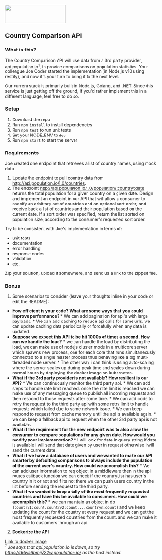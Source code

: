 
<img src="atom.png"  width="200" height="60">

## Country Comparison API

### What is this?

The Country Comparison API will use data from a 3rd party provider, [api.population.io](http://api.population.io)<sup>[1](#footnote1)</sup>, to provide comparisons on population statistics.  Your colleague Joe Coder started the implementation (in Node.js v10 using restify), and now it's your turn to bring it to the next level.  

Our current stack is primarily built in Node.js, Golang, and .NET.  Since this service is just getting off the ground, if you'd rather implement this in a different language, feel free to do so.

### Setup

1. Download the repo
2. Run `npm install` to install dependencies
3. Run `npm test` to run unit tests
4. Set your NODE_ENV to `dev`
5. Run `npm start` to start the server

### Requirements

Joe created one endpoint that retrieves a list of country names, using mock data.

1. Update the endpoint to pull country data from http://api.population.io/1.0/countries.
2. The endpoint http://api.population.io/1.0/population/:country/:date returns the total population for a given country on a given date.  Design and implement an endpoint in our API that will allow a consumer to specify an arbitrary set of countries and an optional sort order, and receive back a list of countries and their population based on the current date.  If a sort order was specified, return the list sorted on population size, according to the consumer's requested sort order.

Try to be consistent with Joe's implementation in terms of:
* unit tests
* documentation
* error handling
* response codes
* validation
* etc.

Zip your solution, upload it somewhere, and send us a link to the zipped file.

### Bonus
1. Some scenarios to consider (leave your thoughts inline in your code or edit the README):
  * **How efficient is your code?  What are some ways that you could improve performance?**
				  * We can add pagination for api's with large payloads.
				  * We can add caching to reduce api calls for same urls. we can 	update caching data periodically or forcefully when any data is updated. 
  * **Suppose we expect this API to be hit 1000s of times a second.  How can we handle the load?**
				  * we can handle the load by distributing the load, we can make use of nodejs cluster mode in a multicore server which spawns new process, one for each core that runs simultaneously connected to a single master process thus behaving like a big multi-threaded node server.
				  * The other way i can think is using auto-scaling where the server scales up during peak time and scales down during normal hours by deploying the docker image on kubernetes.
  * **What if the 3rd party provider is not available?  How resilient is our API?**
				  * We can continuously monitor the third party api.
				  * We can add steps to handle rate limit reached. once the rate limit is reached we can make use of any messaging queue to publish all incoming requests and then respond to those requests after some time.
				  * We can add code to retry the request to the third party api with some retry limit to handle requests which failed due to some network issue.
				  * We can keep respond to request from cache memory until the api is available again.
				  * we can keep a fallback api to request when the other 3rd party api is not available.
  * **What if the requirement for the new endpoint was to also allow the consumer to compare populations for any given date.  How would you modify your implementation?**
				  * I will look for date in query string if date is available i will send that date given by user in request otherwise i will send the current date.
  * **What if we have a database of users and we wanted to make our API smarter by defaulting comparisons to always include the population of the current user's country.  How could we accomplish this?**
				  * We can add user information to req object in a middleware then in the api routes callback function we can check if the countryList has user's country in it or not and if its not there we can push users country in the list before sending the request to the third party.
  * **What if we wanted to keep a tally of the most frequently requested countries and have this be available to consumers.  How could we accomplish this?**
			  * we can maintain an object in db `{country1:count,country2:count....countryn:count}` and we keep updating the count for the country at every request and we can get the most frequently requested countries from the count. and we can make it available to customers through an api.
2. **Dockerize the API**

[Link to docker image](https://hub.docker.com/r/abhishek0494/country-comparision-api)
<br>
<i><a name="footnote1"><sup>1</sup></a> Joe says that api.population.io is down, so try https://d6wn6bmjj722w.population.io/ as the host instead.<i>
